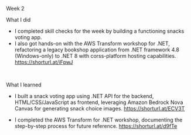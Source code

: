 Week 2 
<br>

What I did

- I completed skill checks for the week by building a functioning snacks voting app. 
- I also got hands-on with the AWS Transform workshop for .NET, refactoring a legacy bookshop application from .NET framework 4.8 (Windows-only) to .NET 8 with corss-platform hosting capabilities. https://shorturl.at/iFpwJ

<br>

What I learned

- I built a snack voting app using .NET API for the  backend, HTML/CSS/JavaScript as frontend, leveraging Amazon Bedrock Nova Canvas for generating snack choice images. https://shorturl.at/ECV3T

- I completed the AWS Transform for .NET workshop, documenting the step-by-step process for future reference. https://shorturl.at/d9fTe

